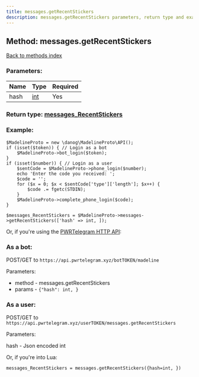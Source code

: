 ```yaml
---
title: messages.getRecentStickers
description: messages.getRecentStickers parameters, return type and example
---
```

## Method: messages.getRecentStickers  
[Back to methods index](index.md)


### Parameters:

| Name     |    Type       | Required |
|----------|---------------|----------|
|hash|[int](../types/int.md) | Yes|


### Return type: [messages\_RecentStickers](../types/messages_RecentStickers.md)

### Example:


```
$MadelineProto = new \danog\MadelineProto\API();
if (isset($token)) { // Login as a bot
    $MadelineProto->bot_login($token);
}
if (isset($number)) { // Login as a user
    $sentCode = $MadelineProto->phone_login($number);
    echo 'Enter the code you received: ';
    $code = '';
    for ($x = 0; $x < $sentCode['type']['length']; $x++) {
        $code .= fgetc(STDIN);
    }
    $MadelineProto->complete_phone_login($code);
}

$messages_RecentStickers = $MadelineProto->messages->getRecentStickers(['hash' => int, ]);
```

Or, if you're using the [PWRTelegram HTTP API](https://pwrtelegram.xyz):

### As a bot:

POST/GET to `https://api.pwrtelegram.xyz/botTOKEN/madeline`

Parameters:

* method - messages.getRecentStickers
* params - `{"hash": int, }`



### As a user:

POST/GET to `https://api.pwrtelegram.xyz/userTOKEN/messages.getRecentStickers`

Parameters:

hash - Json encoded int



Or, if you're into Lua:

```
messages_RecentStickers = messages.getRecentStickers({hash=int, })
```

